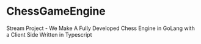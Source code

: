 # ChessGameEngine
Stream Project - We Make A Fully Developed Chess Engine in GoLang with a Client Side Written in Typescript

